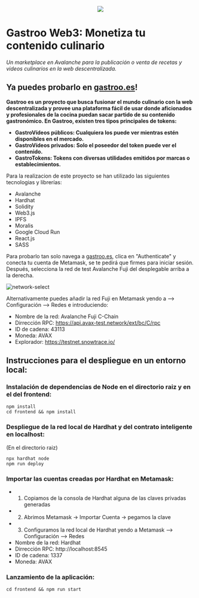<p align="center">
  <img src="https://user-images.githubusercontent.com/38076357/177832478-8a4e9fd0-a36a-4d2c-9659-4fe04a43de1a.png">
</p>

# Gastroo Web3: Monetiza tu contenido culinario
_Un marketplace en Avalanche para la publicación o venta de recetas y videos culinarios en la web descentralizada._

## Ya puedes probarlo en [gastroo.es](https://gastroo.es)!

**Gastroo es un proyecto que busca fusionar el mundo culinario con la web descentralizada y provee una plataforma fácil de usar donde aficionados y profesionales de la cocina puedan sacar partido de su contenido gastronómico. En Gastroo, existen tres tipos principales de tokens:**
* **GastroVídeos públicos: Cualquiera los puede ver mientras estén disponibles en el mercado.**
* **GastroVídeos privados: Solo el poseedor del token puede ver el contenido.**
* **GastroTokens: Tokens con diversas utilidades emitidos por marcas o establecimientos.**

Para la realizacion de este proyecto se han utilizado las siguientes tecnologias y librerías:

* Avalanche
* Hardhat
* Solidity
* Web3.js
* IPFS
* Moralis
* Google Cloud Run
* React.js
* SASS

Para probarlo tan solo navega a [gastroo.es](https://gastroo.es), clica en "Authenticate" y conecta tu cuenta de Metamask, se te pedirá que firmes para iniciar sesión. Después, selecciona la red de test Avalanche Fuji del desplegable arriba a la derecha.

![network-select](https://user-images.githubusercontent.com/38076357/177833743-9a86dc66-5d18-4d08-9413-033a62780c28.png)

Alternativamente puedes añadir la red Fuji en Metamask yendo a --> Configuración --> Redes e introduciendo:
* Nombre de la red: Avalanche Fuji C-Chain
* Dirrección RPC: https://api.avax-test.network/ext/bc/C/rpc
* ID de cadena: 43113
* Moneda: AVAX
* Explorador: https://testnet.snowtrace.io/

## Instrucciones para el despliegue en un entorno local:

###  Instalación de dependencias de Node en el directorio raiz y en el del frontend:
```
npm install
cd frontend && npm install
```
### Despliegue de la red local de Hardhat y del contrato inteligente en localhost:
(En el directorio raiz)
```
npx hardhat node
npm run deploy
```
### Importar las cuentas creadas por Hardhat en Metamask:
* 1. Copiamos de la consola de Hardhat alguna de las claves privadas generadas
* 2. Abrimos Metamask -> Importar Cuenta -> pegamos la clave
* 3. Configuramos la red local de Hardhat yendo a Metamask --> Configuración --> Redes
* Nombre de la red: Hardhat
* Dirrección RPC: http://localhost:8545
* ID de cadena: 1337
* Moneda: AVAX

### Lanzamiento de la aplicación:
```
cd frontend && npm run start
```